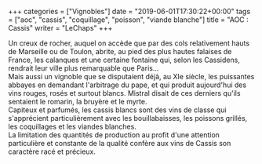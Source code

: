 +++
categories = ["Vignobles"]
date = "2019-06-01T17:30:22+00:00"
tags = ["aoc", "cassis", "coquillage", "poisson", "viande blanche"] 
title = "AOC : Cassis"
writer = "LeChaps"
+++

Un creux de rocher, auquel on accède que par des cols relativement hauts de Marseille ou de Toulon, abrite, au pied des plus hautes falaises de France, les calanques et une certaine fontaine qui, selon les Cassidens, rendrait leur ville plus remarquable que Paris...  
Mais aussi un vignoble que se disputaient déjà, au XIe siècle, les puissantes abbayes en demandant l'arbitrage du pape, et qui produit aujourd'hui des vins rouges, rosés et surtout blancs. Mistral disait de ces derniers qu'ils sentaient le romarin, la bruyère et le myrte.  
Capiteux et parfumés, les cassis blancs sont des vins de classe qui s'apprécient particulièrement avec les bouillabaisses, les poissons grillés, les coquillages et les viandes blanches.  
La limitation des quantités de production au profit d'une attention particulière et constante de la qualité confère aux vins de Cassis son caractère racé et précieux.
